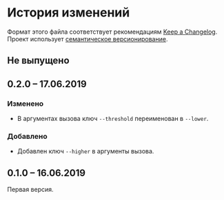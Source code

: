 # История изменений

Формат этого файла соответствует рекомендациям [Keep a Changelog](http://keepachangelog.com/en/1.0.0/).
Проект использует [семантическое версионирование](http://semver.org/spec/v2.0.0.html).

## Не выпущено


## 0.2.0 – 17.06.2019

### Изменено

- В аргументах вызова ключ `--threshold` переименован в `--lower`.  

### Добавлено

- Добавлен ключ `--higher` в аргументы вызова.


## 0.1.0 – 16.06.2019

Первая версия.
